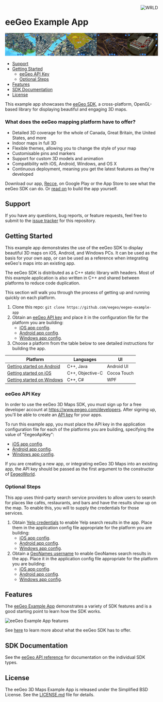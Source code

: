 <a href="http://www.eegeo.com/">
    <img src="http://cdn2.eegeo.com/wp-content/uploads/2017/04/WRLD_Blue.png" title="WRLD" align="right" height="80px" />
</a>

# eeGeo Example App

![eeGeo](images/screenselection01.png)

* [Support](#support)
* [Getting Started](#getting-started)
    * [eeGeo API Key](#eegeo-api-key)
    * [Optional Steps](#optional-steps)
* [Features](#features)
* [SDK Documentation](#sdk-documentation)
* [License](#support)

This example app showcases the [eeGeo SDK](http://www.eegeo.com/), a cross-platform, OpenGL-based library for displaying beautiful and engaging 3D maps.

### What does the eeGeo mapping platform have to offer?

* Detailed 3D coverage for the whole of Canada, Great Britain, the United States, and more
* Indoor maps in full 3D
* Flexible themes, allowing you to change the style of your map
* Customisable pins and markers
* Support for custom 3D models and animation
* Compatibility with iOS, Android, Windows, and OS X
* Continuous deployment, meaning you get the latest features as they're developed

Download our app, [Recce](https://www.eegeo.com/recce/), on Google Play or the App Store to see what the eeGeo SDK can do. Or [read on](#getting-started) to build the app yourself.

## Support

If you have any questions, bug reports, or feature requests, feel free to submit to the [issue tracker](https://github.com/eegeo/eegeo-example-app/issues) for this repository.

## Getting Started

This example app demonstrates the use of the eeGeo SDK to display beautiful 3D maps on iOS, Android, and Windows PCs. It can be used as the basis for your own app, or can be used as a reference when integrating eeGeo's maps into an existing app.

The eeGeo SDK is distributed as a C++ static library with headers. Most of this example application is also written in C++ and shared between platforms to reduce code duplication.

This section will walk you through the process of getting up and running quickly on each platform.

1.  Clone this repo: `git clone https://github.com/eegeo/eegeo-example-app`
2.  Obtain an [eeGeo API key](https://www.eegeo.com/developers/apikeys) and place it in the configuration file for the platform you are building:
    * [iOS app config](https://github.com/eegeo/eegeo-example-app/blob/master/ios/Resources/ApplicationConfigs/standard_config.json#L3).
    * [Android app config](https://github.com/eegeo/eegeo-example-app/blob/master/android/assets/ApplicationConfigs/standard_config.json#L3).
    * [Windows app config](https://github.com/eegeo/eegeo-example-app/blob/master/windows/Resources/ApplicationConfigs/standard_config.json#L3).
3.  Choose a platform from the table below to see detailed instructions for building the app.

Platform                                        | Languages         | UI 
------------------------------------------------|-------------------|-------------
[Getting started on Android](/android#readme)   | C++, Java         | Android UI
[Getting started on iOS](/ios#readme)           | C++, Objective-C  | Cocoa Touch
[Getting started on Windows](/windows#readme)   | C++, C#           | WPF

### eeGeo API Key 

In order to use the eeGeo 3D Maps SDK, you must sign up for a free developer account at https://www.eegeo.com/developers. After signing up, you'll be able to create an [API key](https://www.eegeo.com/developers/apikeys) for your apps. 

To run this example app, you must place the API key in the application configuration file for each of the platforms you are building, specifying the value of "EegeoApiKey":
* [iOS app config](https://github.com/eegeo/eegeo-example-app/blob/master/ios/Resources/ApplicationConfigs/standard_config.json#L3).
* [Android app config](https://github.com/eegeo/eegeo-example-app/blob/master/android/assets/ApplicationConfigs/standard_config.json#L3).
* [Windows app config](https://github.com/eegeo/eegeo-example-app/blob/master/windows/Resources/ApplicationConfigs/standard_config.json#L3).


If you are creating a new app, or integrating eeGeo 3D Maps into an existing app, the API key should be passed as the first argument to the constructor of [EegeoWorld](http://cdn1.eegeo.com/docs/mobile-sdk/class_eegeo_1_1_eegeo_world.html).

### Optional Steps

This app uses third-party search service providers to allow users to search for places like caf&eacute;s, restaurants, and bars and have the results show up on the map. To enable this, you will to supply the credentials for those services.

1.  Obtain [Yelp credentials](https://www.yelp.com/developers) to enable Yelp search results in the app. Place them in the application config file appropriate for the platform you are building:
    * [iOS app config](https://github.com/eegeo/eegeo-example-app/blob/master/ios/Resources/ApplicationConfigs/standard_config.json#L12-L15).
    * [Android app config](https://github.com/eegeo/eegeo-example-app/blob/master/android/assets/ApplicationConfigs/standard_config.json#L12-L15).
    * [Windows app config](https://github.com/eegeo/eegeo-example-app/blob/master/windows/Resources/ApplicationConfigs/standard_config.json#L12-L15).
2.  Obtain a [GeoNames username](http://www.geonames.org/login) to enable GeoNames search results in the app. Place it in the application config file appropriate for the platform you are building:
    * [iOS app config](https://github.com/eegeo/eegeo-example-app/blob/master/ios/Resources/ApplicationConfigs/standard_config.json#L16).
    * [Android app config](https://github.com/eegeo/eegeo-example-app/blob/master/android/assets/ApplicationConfigs/standard_config.json#L16).
    * [Windows app config](https://github.com/eegeo/eegeo-example-app/blob/master/windows/Resources/ApplicationConfigs/standard_config.json#L16).

## Features

The [eeGeo Example App](https://github.com/eegeo/eegeo-example-app) demonstrates a variety of SDK features and is a good starting point to learn how the SDK works.

![eeGeo Example App features](http://cdn2.eegeo.com/wp-content/uploads/2017/04/FeatureExamples.jpg)

See [here](https://www.eegeo.com/features/) to learn more about what the eeGeo SDK has to offer.

## SDK Documentation

See the [eeGeo API reference](http://cdn1.eegeo.com/docs/mobile-sdk/namespaces.html) for documentation on the individual SDK types.

## License

The eeGeo 3D Maps Example App is released under the Simplified BSD License. See the [LICENSE.md](https://github.com/eegeo/eegeo-example-app/blob/master/LICENSE.md) file for details.
